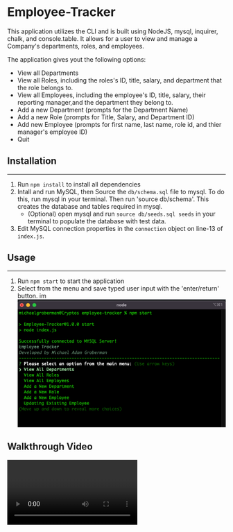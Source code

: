 # Employee-Tracker

This application utilizes the CLI and is built using NodeJS, mysql, inquirer, chalk, and console.table.
It allows for a user to view and manage a Company's departments, roles, and employees.

The application gives yout the following options:

- View all Departments
- View all Roles, including the roles's ID, title, salary, and department that the role belongs to.
- View all Employees, including the employee's ID, title, salary, their reporting manager,and the department they belong to.
- Add a new Department (prompts for the Department Name)
- Add a new Role (prompts for Title, Salary, and Department ID)
- Add new Employee (prompts for first name, last name, role id, and thier manager's employee ID)
- Quit

## Installation

---

1. Run `npm install` to install all dependencies
2. Intall and run MySQL, then Source the `db/schema.sql` file to mysql. To do this, run mysql in your terminal. Then run 'source db/schema'. This creates the database and tables required in mysql.
   - (Optional) open mysql and run `source db/seeds.sql seeds` in your terminal to populate the database with test data.
3. Edit MySQL connection properties in the `connection` object on line-13 of `index.js`.

## Usage

---

1. Run `npm start` to start the application
2. Select from the menu and save typed user input with the 'enter/return' button.
   im
   ![](assets/sample1.png)

## Walkthrough Video
   ![](assets\walkthrough.mov)

